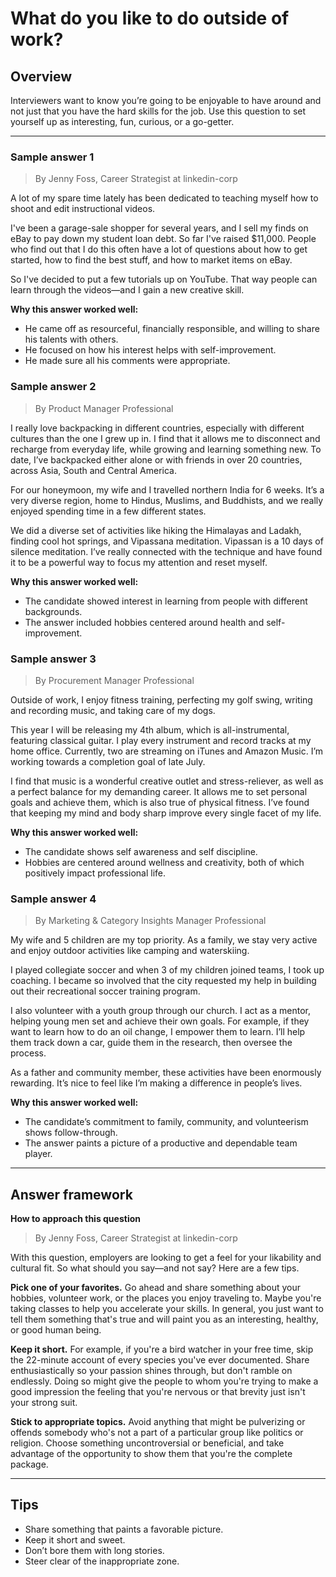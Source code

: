 # What do you like to do outside of work?

## Overview
Interviewers want to know you’re going to be enjoyable to have around and not just that you have the hard skills for the job. Use this question to set yourself up as interesting, fun, curious, or a go-getter.

---

### Sample answer 1
> By Jenny Foss, Career Strategist at linkedin-corp

A lot of my spare time lately has been dedicated to teaching myself how to shoot and edit instructional videos.

I've been a garage-sale shopper for several years, and I sell my finds on eBay to pay down my student loan debt. So far I've raised $11,000. People who find out that I do this often have a lot of questions about how to get started, how to find the best stuff, and how to market items on eBay.

So I've decided to put a few tutorials up on YouTube. That way people can learn through the videos—and I gain a new creative skill.

**Why this answer worked well:**

* He came off as resourceful, financially responsible, and willing to share his talents with others.
* He focused on how his interest helps with self-improvement.
* He made sure all his comments were appropriate.

### Sample answer 2
> By Product Manager Professional

I really love backpacking in different countries, especially with different cultures than the one I grew up in. I find that it allows me to disconnect and recharge from everyday life, while growing and learning something new. To date, I’ve backpacked either alone or with friends in over 20 countries, across Asia, South and Central America.

For our honeymoon, my wife and I travelled northern India for 6 weeks. It’s a very diverse region, home to Hindus, Muslims, and Buddhists, and we really enjoyed spending time in a few different states.

We did a diverse set of activities like hiking the Himalayas and Ladakh, finding cool hot springs, and Vipassana meditation. Vipassan is a 10 days of silence meditation. I’ve really connected with the technique and have found it to be a powerful way to focus my attention and reset myself.

**Why this answer worked well:**

* The candidate showed interest in learning from people with different backgrounds.
* The answer included hobbies centered around health and self-improvement.

### Sample answer 3
> By Procurement Manager Professional

Outside of work, I enjoy fitness training, perfecting my golf swing, writing and recording music, and taking care of my dogs.

This year I will be releasing my 4th album, which is all-instrumental, featuring classical guitar. I play every instrument and record tracks at my home office. Currently, two are streaming on iTunes and Amazon Music. I’m working towards a completion goal of late July.

I find that music is a wonderful creative outlet and stress-reliever, as well as a perfect balance for my demanding career. It allows me to set personal goals and achieve them, which is also true of physical fitness. I’ve found that keeping my mind and body sharp improve every single facet of my life.

**Why this answer worked well:**

* The candidate shows self awareness and self discipline.
* Hobbies are centered around wellness and creativity, both of which positively impact professional life.

### Sample answer 4
> By Marketing & Category Insights Manager Professional

My wife and 5 children are my top priority. As a family, we stay very active and enjoy outdoor activities like camping and waterskiing.

I played collegiate soccer and when 3 of my children joined teams, I took up coaching. I became so involved that the city requested my help in building out their recreational soccer training program.

I also volunteer with a youth group through our church. I act as a mentor, helping young men set and achieve their own goals. For example, if they want to learn how to do an oil change, I empower them to learn. I’ll help them track down a car, guide them in the research, then oversee the process.

As a father and community member, these activities have been enormously rewarding. It’s nice to feel like I’m making a difference in people’s lives.

**Why this answer worked well:**

* The candidate’s commitment to family, community, and volunteerism shows follow-through.
* The answer paints a picture of a productive and dependable team player.

---

## Answer framework

**How to approach this question**

> By Jenny Foss, Career Strategist at linkedin-corp

With this question, employers are looking to get a feel for your likability and cultural fit. So what should you say—and not say? Here are a few tips.

**Pick one of your favorites.** Go ahead and share something about your hobbies, volunteer work, or the places you enjoy traveling to. Maybe you're taking classes to help you accelerate your skills. In general, you just want to tell them something that's true and will paint you as an interesting, healthy, or good human being.

**Keep it short.** For example, if you're a bird watcher in your free time, skip the 22-minute account of every species you've ever documented. Share enthusiastically so your passion shines through, but don't ramble on endlessly. Doing so might give the people to whom you're trying to make a good impression the feeling that you're nervous or that brevity just isn't your strong suit.

**Stick to appropriate topics.** Avoid anything that might be pulverizing or offends somebody who's not a part of a particular group like politics or religion. Choose something uncontroversial or beneficial, and take advantage of the opportunity to show them that you're the complete package.

---

## Tips

* Share something that paints a favorable picture.
* Keep it short and sweet.
* Don’t bore them with long stories.
* Steer clear of the inappropriate zone.
